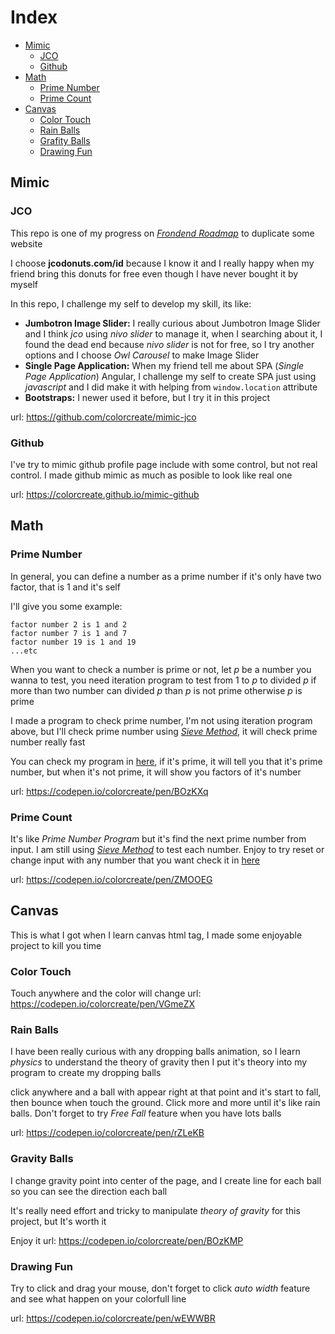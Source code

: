 # Index
- [Mimic](#mimic)
  - [JCO](#jco)
  - [Github](#github)
- [Math](#math)
  - [Prime Number](#prime-number)
  - [Prime Count](#prime-count)
- [Canvas](#canvas)
  - [Color Touch](#color-touch)
  - [Rain Balls](#rain-balls)
  - [Grafity Balls](#gravity-balls)
  - [Drawing Fun](#drawing-fun)

## Mimic

### JCO
This repo is one of my progress on [_Frondend Roadmap_](https://www.codementor.io/kamranahmedse/modern-frontend-developer-in-2018-inb3ay6xt) to duplicate some website

I choose **jcodonuts.com/id** because I know it and I really happy when my friend bring this donuts for free even though I have never bought it by myself

In this repo, I challenge my self to develop my skill, its like:

- **Jumbotron Image Slider:** I really curious about Jumbotron Image Slider and I think _jco_ using _nivo slider_ to manage it, when I searching about it, I found the dead end 
because _nivo slider_ is not for free, so I try another options and I choose _Owl Carousel_ to make Image Slider
- **Single Page Application:** When my friend tell me about SPA (_Single Page Application_) Angular, I challenge my self to create SPA just using _javascript_ 
and I did make it with helping from `window.location` attribute
- **Bootstraps:** I newer used it before, but I try it in this project

url: https://github.com/colorcreate/mimic-jco

### Github
I've try to mimic github profile page include with some control, but not real control. I made github mimic as much as posible to look like real one

url: https://colorcreate.github.io/mimic-github



## Math

### Prime Number
In general, you can define a number as a prime number if it's only have two factor, that is 1 and it's self

I'll give you some example: 
```
factor number 2 is 1 and 2
factor number 7 is 1 and 7
factor number 19 is 1 and 19
...etc
```
When you want to check a number is prime or not, 
let _p_ be a number you wanna to test, you need iteration program to test from 1 to _p_ to divided _p_
if more than two number can divided _p_ than _p_ is not prime
otherwise _p_ is prime

I made a program to check prime number, I'm not using iteration program above, 
but I'll check prime number using [_Sieve Method_](https://www.encyclopediaofmath.org/index.php/Sieve_method), it will check prime number really fast

You can check my program in [here](https://codepen.io/colorcreate/pen/BOzKXq), if it's prime, it will tell you that it's prime number,
but when it's not prime, it will show you factors of it's number

url: https://codepen.io/colorcreate/pen/BOzKXq


### Prime Count
It's like _Prime Number Program_ but it's find the next prime number from input.
I am still using [_Sieve Method_](https://www.encyclopediaofmath.org/index.php/Sieve_method) to test each number. 
Enjoy to try reset or change input with any number that you want
check it in [here](https://codepen.io/colorcreate/pen/ZMOOEG)

url: https://codepen.io/colorcreate/pen/ZMOOEG



## Canvas
This is what I got when I learn canvas html tag, I made some enjoyable project to kill you time

### Color Touch
Touch anywhere and the color will change
url: https://codepen.io/colorcreate/pen/VGmeZX

### Rain Balls
I have been really curious with any dropping balls animation, so I learn _physics_ to understand the theory of gravity
then I put it's theory into my program to create my dropping balls

click anywhere and a ball with appear right at that point and it's start to fall, then bounce when touch the ground. 
Click more and more until it's like rain balls. Don't forget to try _Free Fall_ feature when you have lots balls

url: https://codepen.io/colorcreate/pen/rZLeKB

### Gravity Balls
I change gravity point into center of the page, and I create line for each ball so you can see the direction each ball

It's really need effort and tricky to manipulate _theory of gravity_ for this project, but It's worth it

Enjoy it
url: https://codepen.io/colorcreate/pen/BOzKMP


### Drawing Fun
Try to click and drag your mouse, don't forget to click _auto width_ feature and see what happen on your colorfull line

url: https://codepen.io/colorcreate/pen/wEWWBR


